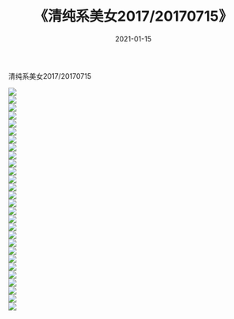 ﻿---
layout: post
title:  《清纯系美女2017/20170715》
date:   2021-01-15
img: http://img.660000.xyz/Sharelink/清纯系美女/2017/20170715/000.jpg
categories: [美女, 清纯, 唯美]
---

清纯系美女2017/20170715

 ![](http://img.660000.xyz/Sharelink/清纯系美女/2017/20170715/001.png) <br>![](http://img.660000.xyz/Sharelink/清纯系美女/2017/20170715/002.png) <br>![](http://img.660000.xyz/Sharelink/清纯系美女/2017/20170715/003.png) <br>![](http://img.660000.xyz/Sharelink/清纯系美女/2017/20170715/004.png) <br>![](http://img.660000.xyz/Sharelink/清纯系美女/2017/20170715/005.png) <br>![](http://img.660000.xyz/Sharelink/清纯系美女/2017/20170715/006.png) <br>![](http://img.660000.xyz/Sharelink/清纯系美女/2017/20170715/007.png) <br>![](http://img.660000.xyz/Sharelink/清纯系美女/2017/20170715/008.png) <br>![](http://img.660000.xyz/Sharelink/清纯系美女/2017/20170715/009.png) <br>![](http://img.660000.xyz/Sharelink/清纯系美女/2017/20170715/010.png) <br>![](http://img.660000.xyz/Sharelink/清纯系美女/2017/20170715/011.png) <br>![](http://img.660000.xyz/Sharelink/清纯系美女/2017/20170715/012.png) <br>![](http://img.660000.xyz/Sharelink/清纯系美女/2017/20170715/013.png) <br>![](http://img.660000.xyz/Sharelink/清纯系美女/2017/20170715/014.png) <br>![](http://img.660000.xyz/Sharelink/清纯系美女/2017/20170715/015.png) <br>![](http://img.660000.xyz/Sharelink/清纯系美女/2017/20170715/016.png) <br>![](http://img.660000.xyz/Sharelink/清纯系美女/2017/20170715/017.png) <br>![](http://img.660000.xyz/Sharelink/清纯系美女/2017/20170715/018.png) <br>![](http://img.660000.xyz/Sharelink/清纯系美女/2017/20170715/019.png) <br>![](http://img.660000.xyz/Sharelink/清纯系美女/2017/20170715/020.png) <br>![](http://img.660000.xyz/Sharelink/清纯系美女/2017/20170715/021.png) <br>![](http://img.660000.xyz/Sharelink/清纯系美女/2017/20170715/022.png) <br>![](http://img.660000.xyz/Sharelink/清纯系美女/2017/20170715/023.png) <br>![](http://img.660000.xyz/Sharelink/清纯系美女/2017/20170715/024.png) <br>![](http://img.660000.xyz/Sharelink/清纯系美女/2017/20170715/025.png) <br>![](http://img.660000.xyz/Sharelink/清纯系美女/2017/20170715/026.png) <br>![](http://img.660000.xyz/Sharelink/清纯系美女/2017/20170715/027.png) <br>![](http://img.660000.xyz/Sharelink/清纯系美女/2017/20170715/028.png) <br>